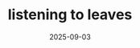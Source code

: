---
title: "listening to leaves"
subtitle: 
date: 2025-09-03
parent: web
categories: 
  - Website
tech:
  - Squarespace
topics:
  - Front-end
  - Website
thumbnail: 
path: 
layout: 
icon: 
draft: false
link: https://www.listeningtoleaves.com/
---